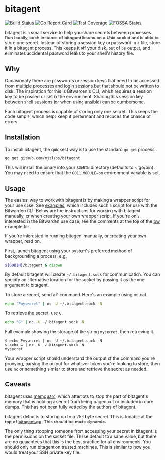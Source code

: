 bitagent
===

[![Build Status][travis-badge]][travis]
[![Go Report Card][goreport-badge]][goreport]
[![Test Coverage][coverage]][codeclimate]
[![FOSSA Status][fossa-badge]][fossa]

[travis-badge]: https://travis-ci.org/mjslabs/bitagent.svg?branch=master
[travis]: https://travis-ci.org/mjslabs/bitagent
[goreport-badge]: https://goreportcard.com/badge/github.com/mjslabs/bitagent
[goreport]: https://goreportcard.com/report/github.com/mjslabs/bitagent
[coverage]: https://api.codeclimate.com/v1/badges/221f0a7b9a102e962743/test_coverage
[codeclimate]: https://codeclimate.com/github/mjslabs/bitagent/test_coverage
[fossa-badge]: https://app.fossa.com/api/projects/git%2Bgithub.com%2Fmjslabs%2Fbitagent.svg?type=shield
[fossa]: https://app.fossa.com/projects/git%2Bgithub.com%2Fmjslabs%2Fbitagent?ref=badge_shield

bitagent is a small service to help you share secrets between processes. Run
locally, each instance of bitagent listens on a Unix socket and is able to store
one secret. Instead of storing a session key or password in a file, store it in
a bitagent process. This keeps it off your disk, out of `ps` output, and
eliminates accidental password leaks to your shell's history file.

Why
---

Occasionally there are passwords or session keys that need to be accessed from
multiple processes and login sessions but that should not be written to disk.
The inspiration for this is Bitwarden's CLI, which requires a session key to be
passed or set in the environment. Sharing this session key between shell
sessions (or when using
[ansible](https://github.com/c0sco/ansible-modules-bitwarden)) can be
cumbersome.  

Each bitagent process is capable of storing only one secret. This keeps the code
simple, which helps keep it performant and reduces the chance of errors.

Installation
---

To install bitagent, the quickest way is to use the standard `go get` process:

```bash
go get github.com/mjslabs/bitagent
```

This will install the binary into your `$GOBIN` directory (defaults to ~/go/bin).
You may need to ensure that the `GO111MODULE=on` environment variable is set.

Usage
---

The easiest way to work with bitagent is by making a wrapper script for your
use case. See [examples](examples), which includes such a script for use with
the Bitwarden CLI. Below are the instructions for working with bitagent
manually, or when creating your own wrapper script. If you're only interested in
the Bitwarden use case, see the comments at the top of the
[bw](examples/bw) example file.

If you're interested in running bitagent manually, or creating your own wrapper,
read on.

First, launch bitagent using your system's preferred method of backgrounding a
process, e.g.

```bash
${GOBIN}/bitagent & disown
```

By default bitagent will create `~/.bitagent.sock` for communication. You can
specify an alternative location for the socket by passing it as the one argument
to bitagent.  

To store a secret, send a `P` command. Here's an example using netcat.

```bash
echo "Pmysecret" | nc -U ~/.bitagent.sock -N
```

To retrieve the secret, use `G`.

```bash
echo "G" | nc -U ~/.bitagent.sock -N
```

Full example showing the storage of the string `mysecret`, then retrieving it.

```shell
$ echo Pmysecret | nc -U ~/.bitagent.sock -N
$ echo G | nc -U ~/.bitagent.sock -N
mysecret
```

Your wrapper script should understand the output of the command you're proxying,
parsing the output for whatever token you're looking to store, then use `nc` or
something similar to store and retrieve the secret as needed.

Caveats
---

bitagent uses [memguard](https://github.com/awnumar/memguard), which attempts to
stop the part of bitagent's memory that is holding a secret from being paged
out or included in core dumps. This has not been fully vetted by the authors of
bitagent.  

bitagent defaults to storing up to a 256 byte secret. This is tunable at the
top of [bitagent.go](cmd/bitagent.go). This should be made dynamic.

The only thing stopping someone from accessing your secret in bitagent is the
permissions on the socket file. These default to a sane value, but there are
no guarantees that this is the best practice for all environments. You should
only run bitagent on trusted machines. This is similar to how you would treat
your SSH private key file.
